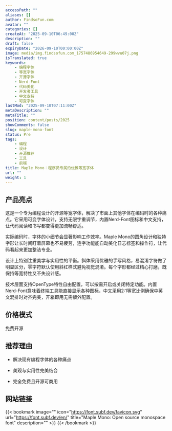 ```yaml
---
accessPath: ""
aliases: []
author: FindsoFun.com
avatar: ""
categories: []
createAt: "2025-09-10T06:49:00Z"
description: ""
draft: false
expiryDate: "2026-09-10T00:00:00Z"
image: media/img.findsofun.com_1757486954649-299wvu07j.png
isTranslated: true
keywords:
    - 编程字体
    - 等宽字体
    - 开源字体
    - Nerd-Font
    - 代码美化
    - 开发者工具
    - 中文支持
    - 可变字体
lastMod: "2025-09-10T07:11:00Z"
metaDescription: ""
metaTitle: ""
position: content/posts/2025
showComments: false
slug: maple-mono-font
status: Pre
tags:
    - 编程
    - 设计
    - 开源推荐
    - 工具
    - 前端
title: Maple Mono：程序员专属的优雅等宽字体
url: ""
weight: 1
---
```

## 产品亮点
这是一个专为编程设计的开源等宽字体，解决了市面上其他字体在编码时的各种痛点。它采用可变字体设计，支持无限字重调节，内置Nerd-Font图标和中文支持，让代码阅读和书写都变得更加流畅舒适。

实际编码时，字体的小细节会显著影响工作效率。Maple Mono的圆角设计和独特字形让长时间盯着屏幕也不易疲劳，连字功能能自动美化日志标签和操作符，让代码看起来更加整洁专业。

设计上特别注重美学与实用性的平衡。斜体采用优雅的手写风格，易混淆字符做了明显区分，零字符默认使用斜杠样式避免视觉混淆。每个字形都经过精心打磨，既保持等宽特性又不失设计感。

技术层面支持OpenType特性自由配置，可以按需开启或关闭特定功能。内置Nerd-Font意味着终端工具能直接显示各种图标，中文采用2:1等宽比例确保中英文混排时对齐完美，开箱即用无需额外配置。

## 价格模式
<!--more-->免费开源

## 推荐理由
- 解决现有编程字体的各种痛点

- 美观与实用性完美结合

- 完全免费且开源可商用

## 网站链接
{{< bookmark image="<no value>" icon="https://font.subf.dev/favicon.svg" url="https://font.subf.dev/en/" title="Maple Mono: Open source monospace font" description="" >}}
{{< /bookmark >}}

